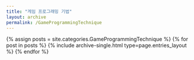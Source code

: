 ```yaml
---
title: "게임 프로그래밍 기법"
layout: archive
permalink: /GameProgrammingTechnique
---
```


{% assign posts = site.categories.GameProgrammingTechnique %}
{% for post in posts %} {% include archive-single.html type=page.entries_layout %} {% endfor %}
